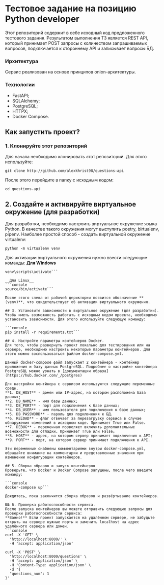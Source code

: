 # Тестовое задание на позицию Python developer
Этот репозиторий содержит в себе исходный код предложенного тестового задания. 
Результатом выполнения ТЗ является REST API, который принимает POST запросы с количеством запрашиваемых вопросов, подключается к стороннему API и записывает вопросы БД.

### Ирхитектура
Сервис реализован на основе принципов onion-архитектуры. 

### Технологии
- FastAPI;
- SQLAlchemy;
- PostgreSQL;
- HTTPX;
- Docker Compose.

## Как запустить проект?

### 1. Клонируйте этот репозиторий
Для начала необходимо клонировать этот репозиторий. Для этого используйте:

```console
git clone http://github.com/alexkhrist98/questions-api
```
После этого перейдите в папку с исходным кодом:
```console
cd questions-api
```

## 2. Создайте и активируйте виртуальное окружение (для разработки)
Для разработки, необходимо настроить виртуальное окружение языка Python. В качестве такого окружения могут выступить poetry, birtualenv, pipenv. Наиболее простой способ - создать виртуальной окружение virtualenv:
```console
python -m virtualenv venv
```
Для активации виртуального окружения нужно ввести следующие команды:
**Для Windows**
```console
venv\scripts\activate```

__Для Linux__
```console
source/bin/activate```

После этого слева от рабочей дериктории появится обозначение **(venv)**, что свидетельствует об активации виртуального окружения.

## 3. Установите зависимости в виртуальное окружение (для разработки).
Чтобы иметь возможность работать с исходным кодом проекта, необходимо установить зависимости. Для этого используйте следующую команду:

```console
pip install -r requirements.txt```

## 4. Настройте параметры контейнеров Docker. 
Для того, чтобы развернуть проект локально для тестирования или на сервере, необходимо настроить некоторые параметры контейнеров. Для этого можно воспользоваться файлом docker-compose.yml.

Данный docker-compose файл запускает 2 контейнера - контейнер приложения и базу данных PostgreSQL. Подробнее о настройке контейнера PostgreSQL можно узнать в [документации образа](https://hub.docker.com/_/postgres)

Для настройки контйнера с сервисом используются следующие переменные среды.
**1. DB_HOST** - домен или IP-адрес, на котором расположена база данных;
**2. DB_NAME** - имя базы данных;
**3. DB_PORT** - порт для подключения к базе данных;
**4. DB_USER** - имя пользователя для подключения к базе данных;
**5. DB_PASSWORD** - пароль для подключения к БД. 
**6. RELOAD** - флаг отвечает за перезагрузку сервиса в случае обнаружения изменений в исходном коде. Принимает True или False.
**7. DEBUG** - переменная позволяет включить дополнительные возможности для отладки. Принимает True или False;
**8. HOST** - адрес, на котором сервер принимает подключения к API;
**9. PORT** - порт, на котором сервер принимает подключения к API.

Эти переменные снабжены комментариями внутри docker-compose.yml, обращайте внимание на комментарии и представленные значения при изменении конфигурации контейнеров. 

## 5. Сборка образов и запуск контейнеров
Проверьте, что Docker и Docker Compose запущены, после чего введите команду:

```console
docker-compose up```

Дождитесь, пока закончится сборка образов и развёртывание контейнеров.

№№ 6. Проверка работоспособности сервиса.
После запуска контейнеров вы можете отправить следующие запросы для проверки работоспособности сервиса:
**Важно!** Если проект запускается на удалённом сервере, не забудьте открыть на сервере нужные порты и заменить localhost на адрес удалённого сервера или домен.
```console
curl -X 'GET' \
  'http://localhost:8000/' \
  -H 'accept: application/json'
```

```console
curl -X 'POST' \
  'http://localhost:8000/questions' \
  -H 'accept: application/json' \
  -H 'Content-Type: application/json' \
  -d '{
  "questions_num": 1
}'
```

